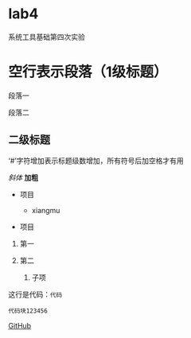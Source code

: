 # lab4
系统工具基础第四次实验

# 空行表示段落（1级标题）

段落一

段落二
## 二级标题
‘#’字符增加表示标题级数增加，所有符号后加空格才有用

*斜体*
**加粗**

- 项目
  - xiangmu
  
- 项目

1. 第一

2. 第二
   1. 子项
      
  
这行是代码：`代码`

```代码块123456```

[GitHub](https://github.com)


